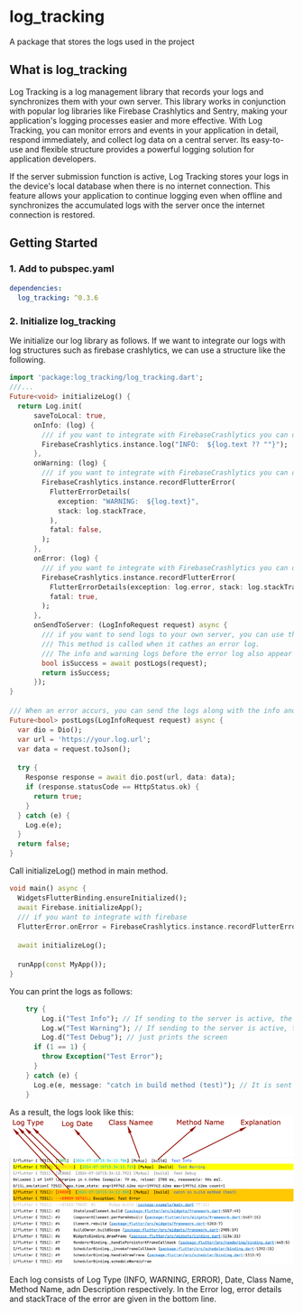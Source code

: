 # log_tracking

A package that stores the logs used in the project

## What is log_tracking
Log Tracking is a log management library that records your logs and synchronizes them with your own server. This library works in conjunction with popular log libraries like Firebase Crashlytics and Sentry, making your application's logging processes easier and more effective. With Log Tracking, you can monitor errors and events in your application in detail, respond immediately, and collect log data on a central server. Its easy-to-use and flexible structure provides a powerful logging solution for application developers.

If the server submission function is active, Log Tracking stores your logs in the device's local database when there is no internet connection. This feature allows your application to continue logging even when offline and synchronizes the accumulated logs with the server once the internet connection is restored.
## Getting Started

### 1. Add to pubspec.yaml

```yaml
dependencies:
  log_tracking: ^0.3.6
```

### 2. Initialize log_tracking

We initialize our log library as follows.
If we want to integrate our logs with log structures such as firebase crashlytics, we can use a
structure like the following.

```dart
import 'package:log_tracking/log_tracking.dart';
///...
Future<void> initializeLog() {
  return Log.init(
      saveToLocal: true,
      onInfo: (log) {
        /// if you want to integrate with FirebaseCrashlytics you can do like this
        FirebaseCrashlytics.instance.log("INFO:  ${log.text ?? ""}");
      },
      onWarning: (log) {
        /// if you want to integrate with FirebaseCrashlytics you can do like this
        FirebaseCrashlytics.instance.recordFlutterError(
          FlutterErrorDetails(
            exception: "WARNING:  ${log.text}",
            stack: log.stackTrace,
          ),
          fatal: false,
        );
      },
      onError: (log) {
        /// if you want to integrate with FirebaseCrashlytics you can do like this
        FirebaseCrashlytics.instance.recordFlutterError(
          FlutterErrorDetails(exception: log.error, stack: log.stackTrace),
          fatal: true,
        );
      },
      onSendToServer: (LogInfoRequest request) async {
        /// if you want to send logs to your own server, you can use this method.
        /// This method is called when it cathes an error log.
        /// The info and warning logs before the error log also appear as a list.
        bool isSuccess = await postLogs(request);
        return isSuccess;
      });
}

/// When an error accurs, you can send the logs along with the info and warnings before error to your own server in this way.
Future<bool> postLogs(LogInfoRequest request) async {
  var dio = Dio();
  var url = 'https://your.log.url';
  var data = request.toJson();

  try {
    Response response = await dio.post(url, data: data);
    if (response.statusCode == HttpStatus.ok) {
      return true;
    }
  } catch (e) {
    Log.e(e);
  }
  return false;
}
```

Call initializeLog() method in main method.

```dart
void main() async {
  WidgetsFlutterBinding.ensureInitialized();
  await Firebase.initializeApp();
  /// if you want to integrate with firebase
  FlutterError.onError = FirebaseCrashlytics.instance.recordFlutterError;

  await initializeLog();

  runApp(const MyApp());
}
```

You can print the logs as follows:

```dart
    try {
        Log.i("Test Info"); // If sending to the server is active, the first error that arrives is sent to the server.
        Log.w("Test Warning"); // If sending to the server is active, the first error that arrives is sent to the server.
        Log.d("Test Debug"); // just prints the screen
      if (1 == 1) {
        throw Exception("Test Error");
      }
    } catch (e) {
      Log.e(e, message: "catch in build method (test)"); // It is sent to the server immediately if there is internet connection, or when there is an internet connection, along with the previous info and warning logs.
    }
```

As a result, the logs look like this:
![`Image not found`](assets/log.png)

Each log consists of Log Type (INFO, WARNING, ERROR), Date, Class Name, Method Name, adn Description
respectively.
In the Error log, error details and stackTrace of the error are given in the bottom line.